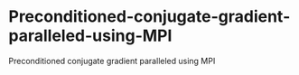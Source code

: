 # Preconditioned-conjugate-gradient-paralleled-using-MPI
Preconditioned conjugate gradient paralleled using MPI
